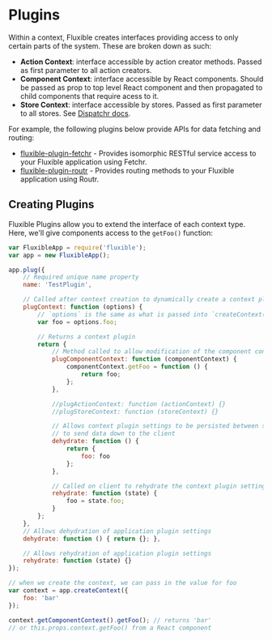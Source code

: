 # Plugins

Within a context, Fluxible creates interfaces providing access to only certain parts of the system. These are broken down as such:

 * **Action Context**: interface accessible by action creator methods. Passed as first parameter to all action creators.
 * **Component Context**: interface accessible by React components. Should be passed as prop to top level React component and then propagated to child components that require acess to it.
 * **Store Context**: interface accessible by stores. Passed as first parameter to all stores. See [Dispatchr docs](https://github.com/yahoo/dispatchr#constructor-1).

For example, the following plugins below provide APIs for data fetching and routing:

* [fluxible-plugin-fetchr](https://github.com/yahoo/fluxible-plugin-fetchr) - Provides isomorphic RESTful service access to your Fluxible application using Fetchr.
* [fluxible-plugin-routr](https://github.com/yahoo/fluxible-plugin-routr) - Provides routing methods to your Fluxible application using Routr.


## Creating Plugins

Fluxible Plugins allow you to extend the interface of each context type. Here, we'll give components access to the `getFoo()` function:

```js
var FluxibleApp = require('fluxible');
var app = new FluxibleApp();

app.plug({
    // Required unique name property
    name: 'TestPlugin',

    // Called after context creation to dynamically create a context plugin
    plugContext: function (options) {
        // `options` is the same as what is passed into `createContext(options)`
        var foo = options.foo;

        // Returns a context plugin
        return {
            // Method called to allow modification of the component context
            plugComponentContext: function (componentContext) {
                componentContext.getFoo = function () {
                    return foo;
                };
            },

            //plugActionContext: function (actionContext) {}
            //plugStoreContext: function (storeContext) {}

            // Allows context plugin settings to be persisted between server and client. Called on server
            // to send data down to the client
            dehydrate: function () {
                return {
                    foo: foo
                };
            },

            // Called on client to rehydrate the context plugin settings
            rehydrate: function (state) {
                foo = state.foo;
            }
        };
    },
    // Allows dehydration of application plugin settings
    dehydrate: function () { return {}; },

    // Allows rehydration of application plugin settings
    rehydrate: function (state) {}
});

// when we create the context, we can pass in the value for foo
var context = app.createContext({
    foo: 'bar'
});

context.getComponentContext().getFoo(); // returns 'bar'
// or this.props.context.getFoo() from a React component
```

